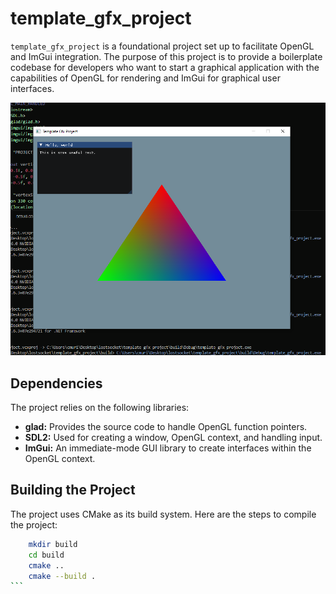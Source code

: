 # template_gfx_project

`template_gfx_project` is a foundational project set up to facilitate OpenGL and ImGui integration. The purpose of this project is to provide a boilerplate codebase for developers who want to start a graphical application with the capabilities of OpenGL for rendering and ImGui for graphical user interfaces.

![Project Image](./github/picture.PNG)

## Dependencies

The project relies on the following libraries:

- **glad:** Provides the source code to handle OpenGL function pointers.
- **SDL2:** Used for creating a window, OpenGL context, and handling input.
- **ImGui:** An immediate-mode GUI library to create interfaces within the OpenGL context.

## Building the Project

The project uses CMake as its build system. Here are the steps to compile the project:
````sh
    mkdir build
    cd build
    cmake ..
    cmake --build .
```



